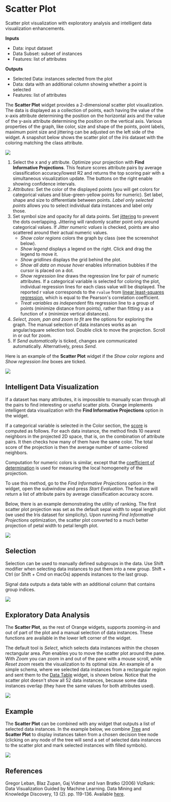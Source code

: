 Scatter Plot
============

Scatter plot visualization with exploratory analysis and intelligent data visualization enhancements.

**Inputs**

- Data: input dataset
- Data Subset: subset of instances
- Features: list of attributes

**Outputs**

- Selected Data: instances selected from the plot
- Data: data with an additional column showing whether a point is selected
- Features: list of attributes

The **Scatter Plot** widget provides a 2-dimensional scatter plot visualization. The data is displayed as a collection of points, each having the value of the x-axis attribute determining the position on the horizontal axis and the value of the y-axis attribute determining the position on the vertical axis. Various properties of the graph, like color, size and shape of the points, point labels, maximum point size and jittering can be adjusted on the left side of the widget. A snapshot below shows the scatter plot of the *Iris* dataset with the coloring matching the class attribute.

![](images/Scatterplot-Iris-stamped.png)

1. Select the x and y attribute. Optimize your projection with **Find Informative Projections**. This feature scores attribute pairs by average classification accuracy/lowest R2 and returns the top scoring pair with a simultaneous visualization update. The buttons on the right enable showing confidence intervals.
2. *Attributes*: Set the color of the displayed points (you will get colors for categorical values and blue-green-yellow points for numeric). Set label, shape and size to differentiate between points. *Label only selected points* allows you to select individual data instances and label only those.
3. Set symbol size and opacity for all data points. Set [jittering](https://en.wikipedia.org/wiki/Jitter) to prevent the dots overlapping. Jittering will randomly scatter point only around categorical values. If *Jitter numeric values* is checked, points are also scattered around their actual numeric values.
   - *Show color regions* colors the graph by class (see the screenshot below).
   - *Show legend* displays a legend on the right. Click and drag the legend to move it.
   - *Show gridlines* displays the grid behind the plot.
   - *Show all data on mouse hover* enables information bubbles if the cursor is placed on a dot.
   - *Show regression line* draws the regression line for pair of numeric attributes. If a categorical variable is selected for coloring the plot, individual regression lines for each class value will be displayed. The reported r value corresponds to the `rvalue` from [linear least-squares regression](https://docs.scipy.org/doc/scipy/reference/generated/scipy.stats.linregress.html), which is equal to the Pearson's correlation coefficient.
   - *Treat variables as independent* fits regression line to a group of points (minimize distance from points), rather than fitting y as a function of x (minimize vertical distances).
4. *Select, zoom, pan and zoom to fit* are the options for exploring the graph. The manual selection of data instances works as an angular/square selection tool. Double click to move the projection. Scroll in or out for zoom.
5. If *Send automatically* is ticked, changes are communicated automatically. Alternatively, press *Send*.

Here is an example of the **Scatter Plot** widget if the *Show color regions* and *Show regression line* boxes are ticked.

![](images/Scatterplot-ClassDensity.png)

Intelligent Data Visualization
------------------------------

If a dataset has many attributes, it is impossible to manually scan through all the pairs to find interesting or useful scatter plots. Orange implements intelligent data visualization with the **Find Informative Projections** option in the widget.

If a categorical variable is selected in the Color section, the [score](http://eprints.fri.uni-lj.si/210/) is computed as follows. For each data instance, the method finds 10 nearest neighbors in the projected 2D space, that is, on the combination of attribute pairs. It then checks how many of them have the same color. The total score of the projection is then the average number of same-colored neighbors.

Computation for numeric colors is similar, except that the [coefficient of determination](https://en.wikipedia.org/wiki/Coefficient_of_determination) is used for measuring the local homogeneity of the projection.

To use this method, go to the *Find Informative Projections* option in the widget, open the subwindow and press *Start Evaluation*. The feature will return a list of attribute pairs by average classification accuracy score.

Below, there is an example demonstrating the utility of ranking. The first scatter plot projection was set as the default sepal width to sepal length plot (we used the Iris dataset for simplicity). Upon running *Find Informative Projections* optimization, the scatter plot converted to a much better projection of petal width to petal length plot.

![](images/ScatterPlotExample-Ranking.png)

Selection
---------

Selection can be used to manually defined subgroups in the data. Use Shift modifier when selecting data instances to put them into a new group. Shift + Ctrl (or Shift + Cmd on macOs) appends instances to the last group.

Signal data outputs a data table with an additional column that contains group indices.

![](images/ScatterPlot-selection.png)

Exploratory Data Analysis
-------------------------

The **Scatter Plot**, as the rest of Orange widgets, supports zooming-in and out of part of the plot and a manual selection of data instances. These functions are available in the lower left corner of the widget.

The default tool is *Select*, which selects data instances within the chosen rectangular area. *Pan* enables you to move the scatter plot around the pane. With *Zoom* you can zoom in and out of the pane with a mouse scroll, while *Reset zoom* resets the visualization to its optimal size. An example of a simple schema, where we selected data instances from a rectangular region and sent them to the [Data Table](../data/datatable.md) widget, is shown below. Notice that the scatter plot doesn't show all 52 data instances, because some data instances overlap (they have the same values for both attributes used).

![](images/ScatterPlotExample-Explorative.png)

Example
-------

The **Scatter Plot** can be combined with any widget that outputs a list of selected data instances. In the example below, we combine [Tree](../model/tree.md) and **Scatter Plot** to display instances taken from a chosen decision tree node (clicking on any node of the tree will send a set of selected data instances to the scatter plot and mark selected instances with filled symbols).

![](images/ScatterPlotExample-Classification.png)

References
----------

Gregor Leban, Blaz Zupan, Gaj Vidmar and Ivan Bratko (2006) VizRank: Data Visualization Guided by Machine Learning. Data Mining and Knowledge Discovery, 13 (2). pp. 119-136. Available [here](http://eprints.fri.uni-lj.si/210/).
